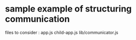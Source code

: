 # sample example of structuring communication

files to consider : 
 app.js
 child-app.js
 lib/communicator.js